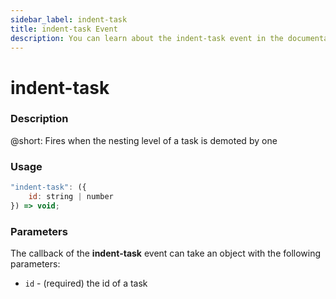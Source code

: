 ```yaml
---
sidebar_label: indent-task
title: indent-task Event
description: You can learn about the indent-task event in the documentation of the DHTMLX JavaScript To Do List library. Browse developer guides and API reference, try out code examples and live demos, and download a free 30-day evaluation version of DHTMLX To Do List.
---
```


# indent-task

### Description

@short: Fires when the nesting level of a task is demoted by one

### Usage

~~~js
"indent-task": ({
    id: string | number
}) => void;
~~~

### Parameters

The callback of the **indent-task** event can take an object with the following parameters:

- `id` - (required) the id of a task